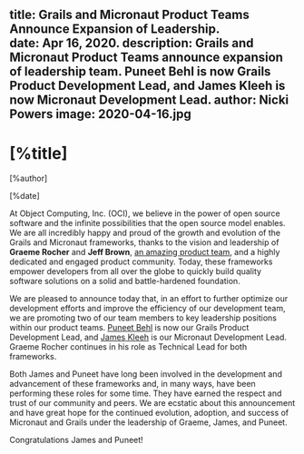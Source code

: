 title: Grails and Micronaut Product Teams Announce Expansion of Leadership.  
date: Apr 16, 2020. 
description: Grails and Micronaut Product Teams announce expansion of leadership team. Puneet Behl is now Grails Product Development Lead, and James Kleeh is now Micronaut Development Lead.
author: Nicki Powers
image: 2020-04-16.jpg	
---

# [%title]

[%author]

[%date] 

At Object Computing, Inc. (OCI), we believe in the power of open source software and the infinite possibilities 
that the open source model enables. We are all incredibly happy and proud of the growth and evolution of the Grails and Micronaut frameworks, thanks to the vision and leadership of **Graeme Rocher** and **Jeff Brown**, [an amazing product team](https://objectcomputing.com/products/2gm-team), and a highly dedicated and engaged product community. Today, these frameworks empower developers from all over the globe to quickly build quality software solutions on a solid and battle-hardened foundation.

We are pleased to announce today that, in an effort to further optimize our development efforts and improve the efficiency of our development team, we are promoting two of our team members to key leadership positions within our product teams. [Puneet Behl](https://objectcomputing.com/products/2gm-team#behl) is now our Grails Product Development Lead, and [James Kleeh](https://objectcomputing.com/products/2gm-team#kleeh) is our Micronaut Development Lead. Graeme Rocher continues in his role as Technical Lead for both frameworks.

Both James and Puneet have long been involved in the development and advancement of these frameworks and, in many ways, have been performing these roles for some time. They have earned the respect and trust of our community and peers. We are ecstatic about this announcement and have great hope for the continued evolution, adoption, and success of Micronaut and Grails under the leadership of Graeme, James, and Puneet.

Congratulations James and Puneet!
